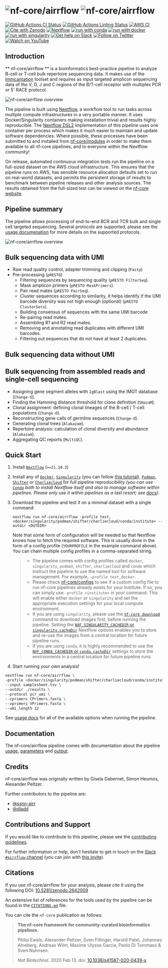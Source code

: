 # ![nf-core/airrflow](docs/images/nf-core-airrflow_logo_light.png#gh-light-mode-only) ![nf-core/airrflow](docs/images/nf-core-airrflow_logo_dark.png#gh-dark-mode-only)

[![GitHub Actions CI Status](https://github.com/nf-core/airrflow/workflows/nf-core%20CI/badge.svg)](https://github.com/nf-core/airrflow/actions?query=workflow%3A%22nf-core+CI%22)
[![GitHub Actions Linting Status](https://github.com/nf-core/airrflow/workflows/nf-core%20linting/badge.svg)](https://github.com/nf-core/airrflow/actions?query=workflow%3A%22nf-core+linting%22)
[![AWS CI](https://img.shields.io/badge/CI%20tests-full%20size-FF9900?labelColor=000000&logo=Amazon%20AWS)](https://nf-co.re/airrflow/results)
[![Cite with Zenodo](http://img.shields.io/badge/DOI-10.5281/zenodo.2642009-1073c8?labelColor=000000)](https://doi.org/10.5281/zenodo.2642009)
[![Nextflow](https://img.shields.io/badge/nextflow%20DSL2-%E2%89%A521.10.3-23aa62.svg?labelColor=000000)](https://www.nextflow.io/)
[![run with conda](http://img.shields.io/badge/run%20with-conda-3EB049?labelColor=000000&logo=anaconda)](https://docs.conda.io/en/latest/)
[![run with docker](https://img.shields.io/badge/run%20with-docker-0db7ed?labelColor=000000&logo=docker)](https://www.docker.com/)
[![run with singularity](https://img.shields.io/badge/run%20with-singularity-1d355c.svg?labelColor=000000)](https://sylabs.io/docs/)
[![Get help on Slack](http://img.shields.io/badge/slack-nf--core%20%23airrflow-4A154B?labelColor=000000&logo=slack)](https://nfcore.slack.com/channels/airrflow)
[![Follow on Twitter](http://img.shields.io/badge/twitter-%40nf__core-1DA1F2?labelColor=000000&logo=twitter)](https://twitter.com/nf_core)
[![Watch on YouTube](http://img.shields.io/badge/youtube-nf--core-FF0000?labelColor=000000&logo=youtube)](https://www.youtube.com/c/nf-core)

## Introduction

** nf-core/airrflow ** is a bioinformatics best-practice pipeline to analyze B-cell or T-cell bulk repertoire sequencing data. It makes use of the [Immcantation](https://immcantation.readthedocs.io) toolset and requires as input targeted amplicon sequencing data of the V, D, J and C regions of the B/T-cell receptor with multiplex PCR or 5' RACE protocol.

![nf-core/airrflow overview](docs/images/airrflow_workflow_overview.png)

The pipeline is built using [Nextflow](https://www.nextflow.io), a workflow tool to run tasks across multiple compute infrastructures in a very portable manner. It uses Docker/Singularity containers making installation trivial and results highly reproducible. The [Nextflow DSL2](https://www.nextflow.io/docs/latest/dsl2.html) implementation of this pipeline uses one container per process which makes it much easier to maintain and update software dependencies. Where possible, these processes have been submitted to and installed from [nf-core/modules](https://github.com/nf-core/modules) in order to make them available to all nf-core pipelines, and to everyone within the Nextflow community!

On release, automated continuous integration tests run the pipeline on a full-sized dataset on the AWS cloud infrastructure. This ensures that the pipeline runs on AWS, has sensible resource allocation defaults set to run on real-world datasets, and permits the persistent storage of results to benchmark between pipeline releases and other analysis sources. The results obtained from the full-sized test can be viewed on the [nf-core website](https://nf-co.re/airrflow/results).

## Pipeline summary

The pipeline allows processing of end-to-end BCR and TCR bulk and single cell targeted sequencing. Several protocols are supported, please see the [usage documenation](https://nf-co.re/airrflow/usage) for more details on the supported protocols.

![nf-core/airrflow overview](docs/images/metro-map-airrflow.png)

## Bulk sequencing data with UMI

- Raw read quality control, adapter trimming and clipping (`Fastp`)
- Pre-processing (`pRESTO`)
  - Filtering sequences by sequencing quality (`pRESTO FilterSeq`).
  - Mask amplicon primers (`pRESTO MaskPrimers`).
  - Pair read mates (`pRESTO PairSeq`).
  - Cluster sequences according to similarity, it helps identify if the UMI barcode diversity was not high enough (optional) (`pRESTO ClusterSets`).
  - Building consensus of sequences with the same UMI barcode
  - Re-pairing read mates.
  - Assembling R1 and R2 read mates.
  - Removing and annotating read duplicates with different UMI barcodes.
  - Filtering out sequences that do not have at least 2 duplicates.

## Bulk sequencing data without UMI

## Bulk sequencing from assembled reads and single-cell sequencing

- Assigning gene segment alleles with `IgBlast` using the IMGT database (`Change-O`).
- Finding the Hamming distance threshold for clone definition (`SHazaM`).
- Clonal assignment: defining clonal lineages of the B-cell / T-cell populations (`Change-O`).
- Reconstructing gene calls of germline sequences (`Change-O`).
- Generating clonal trees (`Alakazam`).
- Repertoire analysis: calculation of clonal diversity and abundance (`Alakazam`).
- Aggregating QC reports (`MultiQC`).

## Quick Start

1. Install [`Nextflow`](https://www.nextflow.io/docs/latest/getstarted.html#installation) (`>=21.10.3`)

2. Install any of [`Docker`](https://docs.docker.com/engine/installation/), [`Singularity`](https://www.sylabs.io/guides/3.0/user-guide/) (you can follow [this tutorial](https://singularity-tutorial.github.io/01-installation/)), [`Podman`](https://podman.io/), [`Shifter`](https://nersc.gitlab.io/development/shifter/how-to-use/) or [`Charliecloud`](https://hpc.github.io/charliecloud/) for full pipeline reproducibility _(you can use [`Conda`](https://conda.io/miniconda.html) both to install Nextflow itself and also to manage software within pipelines. Please only use it within pipelines as a last resort; see [docs](https://nf-co.re/usage/configuration#basic-configuration-profiles))_.

3. Download the pipeline and test it on a minimal dataset with a single command:

   ```console
   nextflow run nf-core/airrflow -profile test,<docker/singularity/podman/shifter/charliecloud/conda/institute> --outdir <OUTDIR>
   ```

   Note that some form of configuration will be needed so that Nextflow knows how to fetch the required software. This is usually done in the form of a config profile (`YOURPROFILE` in the example command above). You can chain multiple config profiles in a comma-separated string.

   > - The pipeline comes with config profiles called `docker`, `singularity`, `podman`, `shifter`, `charliecloud` and `conda` which instruct the pipeline to use the named tool for software management. For example, `-profile test,docker`.
   > - Please check [nf-core/configs](https://github.com/nf-core/configs#documentation) to see if a custom config file to run nf-core pipelines already exists for your Institute. If so, you can simply use `-profile <institute>` in your command. This will enable either `docker` or `singularity` and set the appropriate execution settings for your local compute environment.
   > - If you are using `singularity`, please use the [`nf-core download`](https://nf-co.re/tools/#downloading-pipelines-for-offline-use) command to download images first, before running the pipeline. Setting the [`NXF_SINGULARITY_CACHEDIR` or `singularity.cacheDir`](https://www.nextflow.io/docs/latest/singularity.html?#singularity-docker-hub) Nextflow options enables you to store and re-use the images from a central location for future pipeline runs.
   > - If you are using `conda`, it is highly recommended to use the [`NXF_CONDA_CACHEDIR` or `conda.cacheDir`](https://www.nextflow.io/docs/latest/conda.html) settings to store the environments in a central location for future pipeline runs.

4. Start running your own analysis!

```bash
nextflow run nf-core/airrflow \
-profile <docker/singularity/podman/shifter/charliecloud/conda/institute> \
--input samplesheet.tsv \
--outdir ./results \
--protocol pcr_umi \
--cprimers CPrimers.fasta \
--vprimers VPrimers.fasta \
--umi_length 12
```

See [usage docs](https://nf-co.re/airrflow/usage) for all of the available options when running the pipeline.

## Documentation

The nf-core/airrflow pipeline comes with documentation about the pipeline [usage](https://nf-co.re/airrflow/usage), [parameters](https://nf-co.re/airrflow/parameters) and [output](https://nf-co.re/airrflow/output).

## Credits

nf-core/airrflow was originally written by Gisela Gabernet, Simon Heumos, Alexander Peltzer.

Further contributors to the pipeline are:

- [@ssnn-airr](https://github.com/ssnn-airr)
- [@dladd](https://github.com/dladd)

## Contributions and Support

If you would like to contribute to this pipeline, please see the [contributing guidelines](.github/CONTRIBUTING.md).

For further information or help, don't hesitate to get in touch on the [Slack `#airrflow` channel](https://nfcore.slack.com/channels/airrflow) (you can join with [this invite](https://nf-co.re/join/slack)).

## Citations

If you use nf-core/airrflow for your analysis, please cite it using the following DOI: [10.5281/zenodo.2642009](https://doi.org/10.5281/zenodo.2642009)

An extensive list of references for the tools used by the pipeline can be found in the [`CITATIONS.md`](CITATIONS.md) file.

You can cite the `nf-core` publication as follows:

> **The nf-core framework for community-curated bioinformatics pipelines.**
>
> Philip Ewels, Alexander Peltzer, Sven Fillinger, Harshil Patel, Johannes Alneberg, Andreas Wilm, Maxime Ulysse Garcia, Paolo Di Tommaso & Sven Nahnsen.
>
> _Nat Biotechnol._ 2020 Feb 13. doi: [10.1038/s41587-020-0439-x](https://dx.doi.org/10.1038/s41587-020-0439-x).
